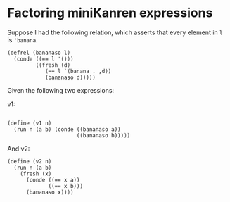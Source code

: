 # Factoring miniKanren expressions

Suppose I had the following relation, which asserts that every element in `l` is `'banana`.

```minikanren
(defrel (bananaso l)
  (conde ((== l '()))
         ((fresh (d)
            (== l `(banana . ,d))
            (bananaso d)))))
```

Given the following two expressions:

v1:
```minikanren

(define (v1 n)
  (run n (a b) (conde ((bananaso a))
                      ((bananaso b)))))
```

And v2:
```minikanren
(define (v2 n)
  (run n (a b)
    (fresh (x)
      (conde ((== x a))
             ((== x b)))
      (bananaso x))))
```
